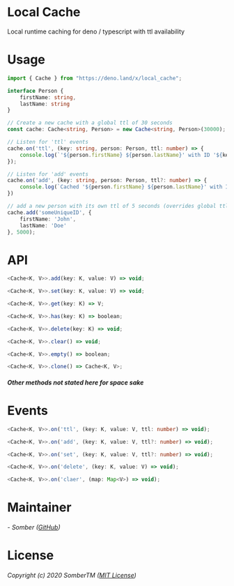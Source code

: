 # Local Cache
Local runtime caching for deno / typescript with ttl availability

# Usage
```typescript
import { Cache } from "https://deno.land/x/local_cache";

interface Person {
    firstName: string,
    lastName: string
}

// Create a new cache with a global ttl of 30 seconds
const cache: Cache<string, Person> = new Cache<string, Person>(30000);

// Listen for 'ttl' events
cache.on('ttl', (key: string, person: Person, ttl: number) => {
    console.log(`'${person.firstName} ${person.lastName}' with ID '${key}' expired after ${ttl / 1000} seconds`); 
});

// Listen for 'add' events
cache.on('add', (key: string, person: Person, ttl?: number) => {
    console.log(`Cached '${person.firstName} ${person.lastName}' with ID '${key}' [Expires after ${(ttl || 0) / 1000} seconds]`)
})

// add a new person with its own ttl of 5 seconds (overrides global ttl)
cache.add('someUniqueID', {
    firstName: 'John',
    lastName: 'Doe'
}, 5000);
```

# API
```typescript
<Cache<K, V>>.add(key: K, value: V) => void;
```
```typescript
<Cache<K, V>>.set(key: K, value: V) => void;
```
```typescript
<Cache<K, V>>.get(key: K) => V;
```
```typescript
<Cache<K, V>>.has(key: K) => boolean;
```
```typescript
<Cache<K, V>>.delete(key: K) => void;
```
```typescript
<Cache<K, V>>.clear() => void;
```
```typescript
<Cache<K, V>>.empty() => boolean;
```
```typescript 
<Cache<K, V>>.clone() => Cache<K, V>;
```
##### Other methods not stated here for space sake

# Events
```typescript 
<Cache<K, V>>.on('ttl', (key: K, value: V, ttl: number) => void);
```
```typescript 
<Cache<K, V>>.on('add', (key: K, value: V, ttl?: number) => void);
```
```typescript 
<Cache<K, V>>.on('set', (key: K, value: V, ttl?: number) => void);
```
```typescript 
<Cache<K, V>>.on('delete', (key: K, value: V) => void);
```
```typescript 
<Cache<K, V>>.on('claer', (map: Map<V>) => void);
```

# Maintainer
###### - Somber ([GitHub](https://github.com/SomberTM))

# License
###### Copyright (c) 2020 SomberTM ([MIT License](https://github.com/SomberTM/local_cache/blob/main/LICENSE))

